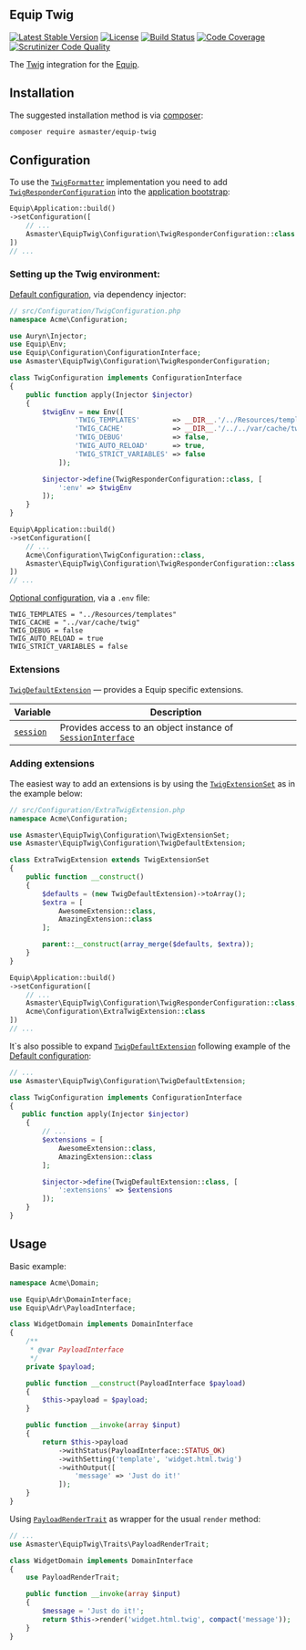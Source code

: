 ## Equip Twig

[![Latest Stable Version](https://poser.pugx.org/asmaster/equip-twig/v/stable)](https://packagist.org/packages/asmaster/equip-twig)
[![License](https://img.shields.io/packagist/l/asmaster/equip-twig.svg)](https://github.com/AlexMasterov/equip-twig/blob/master/LICENSE)
[![Build Status](https://travis-ci.org/AlexMasterov/equip-twig.svg)](https://travis-ci.org/AlexMasterov/equip-twig)
[![Code Coverage](https://scrutinizer-ci.com/g/AlexMasterov/equip-twig/badges/coverage.png?b=master)](https://scrutinizer-ci.com/g/AlexMasterov/equip-twig/?branch=master)
[![Scrutinizer Code Quality](https://scrutinizer-ci.com/g/AlexMasterov/equip-twig/badges/quality-score.png?b=master)](https://scrutinizer-ci.com/g/AlexMasterov/equip-twig/?branch=master)

The [Twig](http://twig.sensiolabs.org/) integration for the [Equip](http://equip.github.io/).

## Installation

The suggested installation method is via [composer](https://getcomposer.org/):

```sh
composer require asmaster/equip-twig
```

## Configuration
To use the [`TwigFormatter`](https://github.com/AlexMasterov/equip-twig/blob/master/src/TwigFormatter.php) implementation you need to add [`TwigResponderConfiguration`](https://github.com/AlexMasterov/equip-twig/blob/master/src/Configuration/TwigResponderConfiguration.php) into the [application bootstrap](https://equipframework.readthedocs.org/en/latest/#bootstrap):
```php
Equip\Application::build()
->setConfiguration([
    // ...
    Asmaster\EquipTwig\Configuration\TwigResponderConfiguration::class
])
// ...
```
### Setting up the Twig environment:
[Default configuration](https://github.com/equip/framework/blob/master/docs/index.md#dependency-injection-container), via dependency injector:
```php
// src/Configuration/TwigConfiguration.php
namespace Acme\Configuration;

use Auryn\Injector;
use Equip\Env;
use Equip\Configuration\ConfigurationInterface;
use Asmaster\EquipTwig\Configuration\TwigResponderConfiguration;

class TwigConfiguration implements ConfigurationInterface
{
    public function apply(Injector $injector)
    {
        $twigEnv = new Env([
                'TWIG_TEMPLATES'        => __DIR__.'/../Resources/templates',
                'TWIG_CACHE'            => __DIR__.'/../../var/cache/twig',
                'TWIG_DEBUG'            => false,
                'TWIG_AUTO_RELOAD'      => true,
                'TWIG_STRICT_VARIABLES' => false
            ]);

        $injector->define(TwigResponderConfiguration::class, [
            ':env' => $twigEnv
        ]);
    }
}
```
```php
Equip\Application::build()
->setConfiguration([
    // ...
    Acme\Configuration\TwigConfiguration::class,
    Asmaster\EquipTwig\Configuration\TwigResponderConfiguration::class
])
// ...
```
[Optional configuration](https://github.com/equip/framework/blob/master/docs/index.md#setting-the-env-file), via a `.env` file:
```shell
TWIG_TEMPLATES = "../Resources/templates"
TWIG_CACHE = "../var/cache/twig"
TWIG_DEBUG = false
TWIG_AUTO_RELOAD = true
TWIG_STRICT_VARIABLES = false
```
### Extensions
[`TwigDefaultExtension`](https://github.com/AlexMasterov/equip-twig/blob/master/src/Configuration/TwigDefaultExtension.php) — provides a Equip specific extensions.

| Variable   | Description                                                       |
|------------|-------------------------------------------------------------------|
| [`session`](https://github.com/equip/framework/blob/master/docs/session.md#usage) | Provides access to an object instance of [`SessionInterface`]( https://github.com/equip/session/blob/master/src/SessionInterface.php)

### Adding extensions
The easiest way to add an extensions is by using the [`TwigExtensionSet`](https://github.com/AlexMasterov/equip-twig/blob/master/src/Configuration/TwigExtensionSet.php) as in the example below:
```php
// src/Configuration/ExtraTwigExtension.php
namespace Acme\Configuration;

use Asmaster\EquipTwig\Configuration\TwigExtensionSet;
use Asmaster\EquipTwig\Configuration\TwigDefaultExtension;

class ExtraTwigExtension extends TwigExtensionSet
{
    public function __construct()
    {
        $defaults = (new TwigDefaultExtension)->toArray();
        $extra = [
            AwesomeExtension::class,
            AmazingExtension::class
        ];

        parent::__construct(array_merge($defaults, $extra));
    }
}
```
```php
Equip\Application::build()
->setConfiguration([
    // ...
    Asmaster\EquipTwig\Configuration\TwigResponderConfiguration::class,
    Acme\Configuration\ExtraTwigExtension::class
])
// ...
```
It\`s also possible to expand [`TwigDefaultExtension`](https://github.com/AlexMasterov/equip-twig/blob/master/src/Configuration/TwigDefaultExtension.php) following example of the [Default configuration](#setting-up-the-twig-environment):
```php
// ...
use Asmaster\EquipTwig\Configuration\TwigDefaultExtension;

class TwigConfiguration implements ConfigurationInterface
{
   public function apply(Injector $injector)
    {
        // ...
        $extensions = [
            AwesomeExtension::class,
            AmazingExtension::class
        ];

        $injector->define(TwigDefaultExtension::class, [
            ':extensions' => $extensions
        ]);
    }
}
```
## Usage
Basic example:
```php
namespace Acme\Domain;

use Equip\Adr\DomainInterface;
use Equip\Adr\PayloadInterface;

class WidgetDomain implements DomainInterface
{
    /**
     * @var PayloadInterface
     */
    private $payload;

    public function __construct(PayloadInterface $payload)
    {
        $this->payload = $payload;
    }

    public function __invoke(array $input)
    {
        return $this->payload
            ->withStatus(PayloadInterface::STATUS_OK)
            ->withSetting('template', 'widget.html.twig')
            ->withOutput([
                'message' => 'Just do it!'
            ]);
    }
}
```

Using [`PayloadRenderTrait`](https://github.com/AlexMasterov/equip-twig/blob/master/src/Traits/PayloadRenderTrait.php) as wrapper for the usual `render` method:
```php
// ...
use Asmaster\EquipTwig\Traits\PayloadRenderTrait;

class WidgetDomain implements DomainInterface
{
    use PayloadRenderTrait;

    public function __invoke(array $input)
    {
        $message = 'Just do it!';
        return $this->render('widget.html.twig', compact('message'));
    }
}
```

